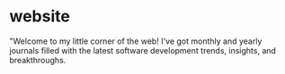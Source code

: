 # website
"Welcome to my little corner of the web! I've got monthly and yearly journals filled with the latest software development trends, insights, and breakthroughs.
